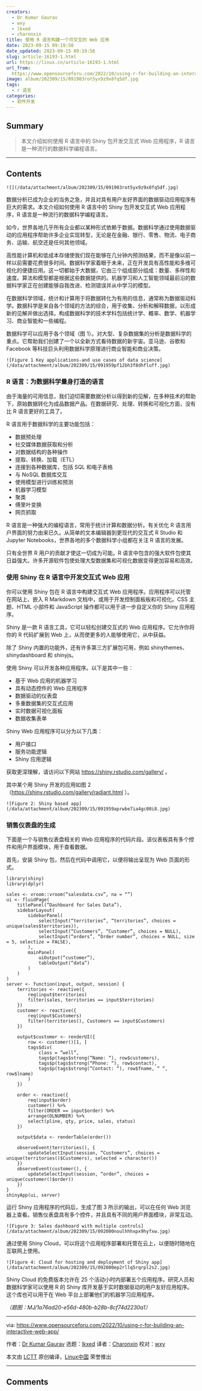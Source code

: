 ```yaml
---
creators:
  - Dr Kumar Gaurav
  - wxy
  - lkxed
  - charonxin
title: 使用 R 语言构建一个可交互的 Web 应用
date: 2023-09-15 09:19:58
date_updated: 2023-09-15 09:19:58
slug: article-16193-1.html
url: https://linux.cn/article-16193-1.html
url_from: 
  https://www.opensourceforu.com/2022/10/using-r-for-building-an-interactive-web-app/
image: album/202309/15/091903rot5yx9z9x8fq5df.jpg
tags:
  - r 语言
categories:
  - 软件开发
---
```


## Summary

> 本文介绍如何使用 R 语言中的 Shiny 包开发交互式 Web 应用程序，R 语言是一种流行的数据科学编程语言。

***

<!-- more -->

## Contents

`![](/data/attachment/album/202309/15/091903rot5yx9z9x8fq5df.jpg)`

数据分析已成为企业的当务之急，并且对具有用户友好界面的数据驱动应用程序有巨大的需求。本文介绍如何使用 R 语言中的 Shiny 包开发交互式 Web 应用程序，R 语言是一种流行的数据科学编程语言。

如今，世界各地几乎所有企业都以某种形式依赖于数据。数据科学通过使用数据驱动的应用程序帮助许多企业实现转型，无论是在金融、银行、零售、物流、电子商务、运输、航空还是任何其他领域。

高性能计算机和低成本存储使我们现在能够在几分钟内预测结果，而不是像以前一样以前需要花费很多时间。数据科学家着眼于未来，正在开发具有高性能和多维可视化的便捷应用。这一切都始于大数据，它由三个组成部分组成：数量、多样性和速度。算法和模型都是根据这些数据提供的。机器学习和人工智能领域最前沿的数据科学家正在创建能够自我改进、检测错误并从中学习的模型。

在数据科学领域，统计和计算用于将数据转化为有用的信息，通常称为数据驱动科学。数据科学是来自各个领域的方法的综合，用于收集、分析和解释数据，以形成新的见解并做出选择。构成数据科学的技术学科包括统计学、概率、数学、机器学习、商业智能和一些编程。

数据科学可以应用于各个领域（图 1）。对大型、复杂数据集的分析是数据科学的重点。它帮助我们创建了一个以全新方式看待数据的新宇宙。亚马逊、谷歌和 Facebook 等科技巨头利用数据科学原理进行商业智能和商业决策。

`![Figure 1 Key applications-and use cases of data science](/data/attachment/album/202309/15/091959pf12bh3f8dhfluff.jpg)`

### R 语言：为数据科学量身打造的语言

由于海量的可用信息，我们迫切需要数据分析以得到新的见解，在多种技术的帮助下，原始数据转化为成品数据产品。在数据研究、处理、转换和可视化方面，没有比 R 语言更好的工具了。

R 语言用于数据科学的主要功能包括：

* 数据预处理
* 社交媒体数据获取和分析
* 对数据结构的各种操作
* 提取、转换、加载（ETL）
* 连接到各种数据库，包括 SQL 和电子表格
* 与 NoSQL 数据库交互
* 使用模型进行训练和预测
* 机器学习模型
* 聚类
* 傅里叶变换
* 网页抓取

R 语言是一种强大的编程语言，常用于统计计算和数据分析。有关优化 R 语言用户界面的努力由来已久。从简单的文本编辑器到更现代的交互式 R Studio 和 Jupyter Notebooks，世界各地的多个数据科学小组都在关注 R 语言的发展。

只有全世界 R 用户的贡献才使这一切成为可能。R 语言中包含的强大软件包使其日益强大。许多开源软件包使处理大型数据集和可视化数据变得更加容易和高效。

### 使用 Shiny 在 R 语言中开发交互式 Web 应用

你可以使用 Shiny 包在 R 语言中构建交互式 Web 应用程序。应用程序可以托管在网站上、嵌入 R Markdown 文档中，或用于开发控制面板板和可视化。CSS 主题、HTML 小部件和 JavaScript 操作都可以用于进一步自定义你的 Shiny 应用程序。

Shiny 是一款 R 语言工具，它可以轻松创建交互式的 Web 应用程序。它允许你将你的 R 代码扩展到 Web 上，从而使更多的人能够使用它，从中获益。

除了 Shiny 内置的功能外，还有许多第三方扩展包可用，例如 shinythemes、shinydashboard 和 shinyjs。

使用 Shiny 可以开发各种应用程序。以下是其中一些：

* 基于 Web 应用的机器学习
* 具有动态控件的 Web 应用程序
* 数据驱动的仪表盘
* 多重数据集的交互式应用
* 实时数据可视化面板
* 数据收集表单

Shiny Web 应用程序可以分为以下几类：

* 用户接口
* 服务功能逻辑
* Shiny 应用逻辑

获取更深理解，请访问以下网站 <https://shiny.rstudio.com/gallery/> 。

其中某个用 Shiny 开发的应用如图 2（<https://shiny.rstudio.com/gallery/radiant.html> ）。

`![Figure 2: Shiny based app](/data/attachment/album/202309/15/091959aprwbe7ia4gc00i8.jpg)`

### 销售仪表盘的生成

下面是一个与销售仪表盘相关的 Web 应用程序的代码片段。该仪表板具有多个控件和用户界面模块，用于查看数据。

首先，安装 Shiny 包，然后在代码中调用它，以便将输出呈现为 Web 页面的形式。

```shell
library(shiny)
library(dplyr)

sales <- vroom::vroom(“salesdata.csv”, na = “”)
ui <- fluidPage(
    titlePanel(“Dashboard for Sales Data”),
    sidebarLayout(
        sidebarPanel(
            selectInput(“territories”, “territories”, choices = unique(sales$territories)),
            selectInput(“Customers”, “Customer”, choices = NULL),
            selectInput(“orders”, “Order number”, choices = NULL, size = 5, selectize = FALSE),
        ),
        mainPanel(
            uiOutput(“customer”),
            tableOutput(“data”)
        )
    )
)
server <- function(input, output, session) {
    territories <- reactive({
        req(input$territories)
        filter(sales, territories == input$territories)
    })
    customer <- reactive({
        req(input$Customers)
        filter(territories(), Customers == input$Customers)
    })

    output$customer <- renderUI({
        row <- customer()[1, ]
        tags$div(
            class = “well”,
            tags$p(tags$strong(“Name: “), row$customers),
            tags$p(tags$strong(“Phone: “), row$contact),
            tags$p(tags$strong(“Contact: “), row$fname, “ “, row$lname)
        )
    })

    order <- reactive({
        req(input$order)
        customer() %>%
        filter(ORDER == input$order) %>%
        arrange(OLNUMBER) %>%
        select(pline, qty, price, sales, status)
    })

    output$data <- renderTable(order())

    observeEvent(territories(), {
        updateSelectInput(session, “Customers”, choices = unique(territories()$Customers), selected = character())
    })
    observeEvent(customer(), {
        updateSelectInput(session, “order”, choices = unique(customer()$order))
    })
}
shinyApp(ui, server)
```

运行 Shiny 应用程序的代码后，生成了图 3 所示的输出，可以在任何 Web 浏览器上查看。销售仪表盘具有多个控件，并且具有不同的用户界面模块，非常互动。

`![Figure 3: Sales dashboard with multiple controls](/data/attachment/album/202309/15/092000noulhhhxpx9hyfxw.jpg)`

通过使用 Shiny Cloud，可以将这个应用程序部署和托管在云上，以便随时随地在互联网上使用。

`![Figure 4: Cloud for hosting and deployment of Shiny app](/data/attachment/album/202309/15/092000ep2rllq5rqrpl2s2.jpg)`

Shiny Cloud 的免费版本允许在 25 个活动小时内部署五个应用程序。研究人员和数据科学家可以使用 R 的 Shiny 库开发基于实时数据驱动的用户友好应用程序。这个库也可以用于在 Web 平台上部署他们的机器学习应用程序。

*（题图：MJ/1a76ad20-e56d-480b-b28b-8cf74d2230a1）*

---

via: <https://www.opensourceforu.com/2022/10/using-r-for-building-an-interactive-web-app/>

作者：[Dr Kumar Gaurav](https://www.opensourceforu.com/author/dr-gaurav-kumar/) 选题：[lkxed](https://github.com/lkxed) 译者：[Charonxin](https://github.com/Charonxin) 校对：[wxy](https://github.com/wxy)

本文由 [LCTT](https://github.com/LCTT/TranslateProject) 原创编译，[Linux中国](https://linux.cn/) 荣誉推出

***

## Comments
